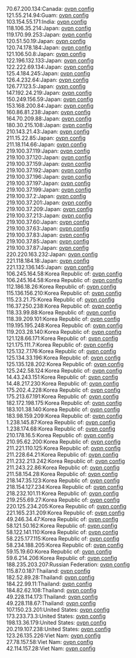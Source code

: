 70.67.200.134:Canada: [ovpn config](vpn/70_67_200_134.ovpn)  
121.55.214.94:Guam: [ovpn config](vpn/121_55_214_94.ovpn)  
103.154.55.171:India: [ovpn config](vpn/103_154_55_171.ovpn)  
118.106.35.214:Japan: [ovpn config](vpn/118_106_35_214.ovpn)  
119.170.99.253:Japan: [ovpn config](vpn/119_170_99_253.ovpn)  
120.51.50.19:Japan: [ovpn config](vpn/120_51_50_19.ovpn)  
120.74.178.184:Japan: [ovpn config](vpn/120_74_178_184.ovpn)  
121.106.50.8:Japan: [ovpn config](vpn/121_106_50_8.ovpn)  
122.196.132.133:Japan: [ovpn config](vpn/122_196_132_133.ovpn)  
122.222.69.134:Japan: [ovpn config](vpn/122_222_69_134.ovpn)  
125.4.184.245:Japan: [ovpn config](vpn/125_4_184_245.ovpn)  
126.4.232.64:Japan: [ovpn config](vpn/126_4_232_64.ovpn)  
126.77.123.5:Japan: [ovpn config](vpn/126_77_123_5.ovpn)  
147.192.24.219:Japan: [ovpn config](vpn/147_192_24_219.ovpn)  
150.249.156.59:Japan: [ovpn config](vpn/150_249_156_59.ovpn)  
153.168.200.84:Japan: [ovpn config](vpn/153_168_200_84.ovpn)  
160.86.81.238:Japan: [ovpn config](vpn/160_86_81_238.ovpn)  
164.70.209.88:Japan: [ovpn config](vpn/164_70_209_88.ovpn)  
180.30.215.108:Japan: [ovpn config](vpn/180_30_215_108.ovpn)  
210.143.21.43:Japan: [ovpn config](vpn/210_143_21_43.ovpn)  
211.15.22.85:Japan: [ovpn config](vpn/211_15_22_85.ovpn)  
211.18.114.66:Japan: [ovpn config](vpn/211_18_114_66.ovpn)  
219.100.37.119:Japan: [ovpn config](vpn/219_100_37_119.ovpn)  
219.100.37.120:Japan: [ovpn config](vpn/219_100_37_120.ovpn)  
219.100.37.159:Japan: [ovpn config](vpn/219_100_37_159.ovpn)  
219.100.37.192:Japan: [ovpn config](vpn/219_100_37_192.ovpn)  
219.100.37.196:Japan: [ovpn config](vpn/219_100_37_196.ovpn)  
219.100.37.197:Japan: [ovpn config](vpn/219_100_37_197.ovpn)  
219.100.37.199:Japan: [ovpn config](vpn/219_100_37_199.ovpn)  
219.100.37.2:Japan: [ovpn config](vpn/219_100_37_2.ovpn)  
219.100.37.201:Japan: [ovpn config](vpn/219_100_37_201.ovpn)  
219.100.37.209:Japan: [ovpn config](vpn/219_100_37_209.ovpn)  
219.100.37.213:Japan: [ovpn config](vpn/219_100_37_213.ovpn)  
219.100.37.60:Japan: [ovpn config](vpn/219_100_37_60.ovpn)  
219.100.37.63:Japan: [ovpn config](vpn/219_100_37_63.ovpn)  
219.100.37.83:Japan: [ovpn config](vpn/219_100_37_83.ovpn)  
219.100.37.85:Japan: [ovpn config](vpn/219_100_37_85.ovpn)  
219.100.37.87:Japan: [ovpn config](vpn/219_100_37_87.ovpn)  
220.220.163.232:Japan: [ovpn config](vpn/220_220_163_232.ovpn)  
221.118.184.18:Japan: [ovpn config](vpn/221_118_184_18.ovpn)  
221.132.136.145:Japan: [ovpn config](vpn/221_132_136_145.ovpn)  
106.245.164.58:Korea Republic of: [ovpn config](vpn/106_245_164_58.ovpn)  
106.245.164.58:Korea Republic of: [ovpn config](vpn/106_245_164_58.ovpn)  
112.186.18.26:Korea Republic of: [ovpn config](vpn/112_186_18_26.ovpn)  
115.136.156.210:Korea Republic of: [ovpn config](vpn/115_136_156_210.ovpn)  
115.23.21.75:Korea Republic of: [ovpn config](vpn/115_23_21_75.ovpn)  
116.37.250.238:Korea Republic of: [ovpn config](vpn/116_37_250_238.ovpn)  
118.33.99.88:Korea Republic of: [ovpn config](vpn/118_33_99_88.ovpn)  
118.39.209.101:Korea Republic of: [ovpn config](vpn/118_39_209_101.ovpn)  
119.195.195.248:Korea Republic of: [ovpn config](vpn/119_195_195_248.ovpn)  
119.203.28.140:Korea Republic of: [ovpn config](vpn/119_203_28_140.ovpn)  
121.128.66.171:Korea Republic of: [ovpn config](vpn/121_128_66_171.ovpn)  
121.175.111.7:Korea Republic of: [ovpn config](vpn/121_175_111_7.ovpn)  
125.132.7.176:Korea Republic of: [ovpn config](vpn/125_132_7_176.ovpn)  
125.134.33.196:Korea Republic of: [ovpn config](vpn/125_134_33_196.ovpn)  
125.135.128.202:Korea Republic of: [ovpn config](vpn/125_135_128_202.ovpn)  
125.242.58.124:Korea Republic of: [ovpn config](vpn/125_242_58_124.ovpn)  
14.43.243.151:Korea Republic of: [ovpn config](vpn/14_43_243_151.ovpn)  
14.48.217.230:Korea Republic of: [ovpn config](vpn/14_48_217_230.ovpn)  
175.202.4.228:Korea Republic of: [ovpn config](vpn/175_202_4_228.ovpn)  
175.213.67.191:Korea Republic of: [ovpn config](vpn/175_213_67_191.ovpn)  
182.172.198.175:Korea Republic of: [ovpn config](vpn/182_172_198_175.ovpn)  
183.101.38.140:Korea Republic of: [ovpn config](vpn/183_101_38_140.ovpn)  
183.98.159.209:Korea Republic of: [ovpn config](vpn/183_98_159_209.ovpn)  
1.238.145.87:Korea Republic of: [ovpn config](vpn/1_238_145_87.ovpn)  
1.238.174.68:Korea Republic of: [ovpn config](vpn/1_238_174_68.ovpn)  
210.178.16.5:Korea Republic of: [ovpn config](vpn/210_178_16_5.ovpn)  
210.95.62.200:Korea Republic of: [ovpn config](vpn/210_95_62_200.ovpn)  
211.221.110.125:Korea Republic of: [ovpn config](vpn/211_221_110_125.ovpn)  
211.228.64.21:Korea Republic of: [ovpn config](vpn/211_228_64_21.ovpn)  
211.232.213.242:Korea Republic of: [ovpn config](vpn/211_232_213_242.ovpn)  
211.243.22.86:Korea Republic of: [ovpn config](vpn/211_243_22_86.ovpn)  
211.58.154.28:Korea Republic of: [ovpn config](vpn/211_58_154_28.ovpn)  
218.147.35.123:Korea Republic of: [ovpn config](vpn/218_147_35_123.ovpn)  
218.154.127.234:Korea Republic of: [ovpn config](vpn/218_154_127_234.ovpn)  
218.232.101.11:Korea Republic of: [ovpn config](vpn/218_232_101_11.ovpn)  
219.255.69.27:Korea Republic of: [ovpn config](vpn/219_255_69_27.ovpn)  
220.125.234.205:Korea Republic of: [ovpn config](vpn/220_125_234_205.ovpn)  
221.165.231.209:Korea Republic of: [ovpn config](vpn/221_165_231_209.ovpn)  
49.246.34.47:Korea Republic of: [ovpn config](vpn/49_246_34_47.ovpn)  
58.121.50.162:Korea Republic of: [ovpn config](vpn/58_121_50_162.ovpn)  
58.122.141.110:Korea Republic of: [ovpn config](vpn/58_122_141_110.ovpn)  
58.225.177.115:Korea Republic of: [ovpn config](vpn/58_225_177_115.ovpn)  
58.234.188.205:Korea Republic of: [ovpn config](vpn/58_234_188_205.ovpn)  
59.15.19.60:Korea Republic of: [ovpn config](vpn/59_15_19_60.ovpn)  
59.6.214.206:Korea Republic of: [ovpn config](vpn/59_6_214_206.ovpn)  
188.235.203.207:Russian Federation: [ovpn config](vpn/188_235_203_207.ovpn)  
115.87.0.187:Thailand: [ovpn config](vpn/115_87_0_187.ovpn)  
182.52.89.28:Thailand: [ovpn config](vpn/182_52_89_28.ovpn)  
184.22.99.11:Thailand: [ovpn config](vpn/184_22_99_11.ovpn)  
184.82.62.108:Thailand: [ovpn config](vpn/184_82_62_108.ovpn)  
49.228.114.173:Thailand: [ovpn config](vpn/49_228_114_173.ovpn)  
49.228.118.67:Thailand: [ovpn config](vpn/49_228_118_67.ovpn)  
107.150.23.201:United States: [ovpn config](vpn/107_150_23_201.ovpn)  
173.233.73.3:United States: [ovpn config](vpn/173_233_73_3.ovpn)  
198.13.36.179:United States: [ovpn config](vpn/198_13_36_179.ovpn)  
20.219.107.238:United States: [ovpn config](vpn/20_219_107_238.ovpn)  
123.26.135.226:Viet Nam: [ovpn config](vpn/123_26_135_226.ovpn)  
27.78.157.58:Viet Nam: [ovpn config](vpn/27_78_157_58.ovpn)  
42.114.157.28:Viet Nam: [ovpn config](vpn/42_114_157_28.ovpn)  
